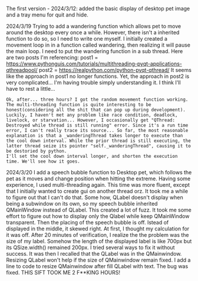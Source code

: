 The first version - 2024/3/12: added the basic display of desktop pet image and a tray menu for quit and hide.

2024/3/19
    Trying to add a wandering function which allows pet to move around the desktop every once a while. However, there isn't a inherited function to do so, so I need to write one myself. I initially created a movement loop in in a function called wandering, then realizing it will pause the main loop. I need to put the wandering function in a sub thread. Here are two posts I'm referencing:
    post1 = https://www.pythonguis.com/tutorials/multithreading-pyqt-applications-qthreadpool/
    post2 = https://realpython.com/python-pyqt-qthread/
    It seems like the approach in post1 no longer functions. Yet, the approach in post2 is very complicated... I'm having trouble simply understanding it. I think I'll have to rest a little...

    Ok, after... three hours? I got the random movement function working. The multi-threading function is quite interesting to be honest(considering all the shit that can pop up during development). Luckily, I haven't met any problem like race condition, deadlock, livelock, or starvation... However, I occasionally get "QThread: Destroyed while thread is still running" error. Since it's a run time error, I can't really trace its source... So far, the most reasonable explanation is that a _wanderingThread takes longer to execute than the cool down interval. While the prior thread is still executing, the latter thread seize its pointer "self._wanderingThread", causing it to be destoried by python. 
    I'll set the cool down interval longer, and shorten the execution time. We'll see how it goes.

2024/3/20
    I add a speech bubble function to Desktop pet, which follows the pet as it moves and change position when hitting the extreme. Having some experience, I used multi-threading again. This time was more fluent, except that I initially wanted to create gui on another thread orz. It took me a while to figure out that I can't do that.
    Some how, QLabel doesn't display when being a subwindow on its own, so my speech bubble inherited QMainWindow instead of QLabel. This created a lot of fuzz. It took me some effort to figure out how to display only the Qlabel while keep QMainWindow transparent. Then the placing of the speech bubble is off. 
    Istead of displayed in the middle, it skewed right. At first, I thought my calculation for it was off. After 20 minutes of verification, I realize the the problem was the size of my label. Somehow the length of the displayed label is like 700px but its QSize.width() remained 200px. I tried several ways to fix it without success. It was then I recalled that the QLabel was in the QMainwindow. Resizing QLabel won't help if the size of QMainwindow remain fixed. 
    I add a line to code to resize QMainwindow after fill QLabel with text. The bug was fixed. 
    THIS SIFT TOOK ME 2 F**KING HOURS!